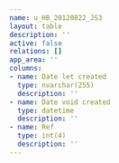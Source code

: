 ```yaml
---
name: u_HB_20120822_JS3
layout: table
description: ''
active: false
relations: []
app_area: ''
columns:
- name: Date let created
  type: nvarchar(255)
  description: ''
- name: Date void created
  type: datetime
  description: ''
- name: Ref
  type: int(4)
  description: ''
---
```


